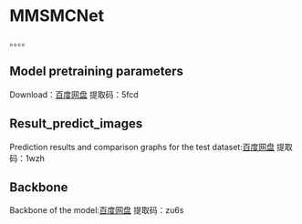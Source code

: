 # MMSMCNet <br>
。。。。 <br>
## Model pretraining parameters <br>
Download：[百度网盘](https://pan.baidu.com/s/1WTl9w5ucHKuv6TyjSAF1Mw)    提取码：5fcd <br>
## Result_predict_images  <br>
Prediction results and comparison graphs for the test dataset:[百度网盘](https://pan.baidu.com/s/1-6A677do4u9zZx2zAVeVMw)   提取码：1wzh  <br>
## Backbone   <br>
Backbone of the model:[百度网盘](https://pan.baidu.com/s/1QVxJ2zivOYz9xtU4EL0-rw)  提取码：zu6s   <br>
